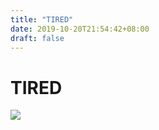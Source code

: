 ```yaml
---
title: "TIRED"
date: 2019-10-20T21:54:42+08:00
draft: false
---
```


# TIRED
![](http://cdn.nemoworks.info/ycao.cc/images/TIRED.jpg)